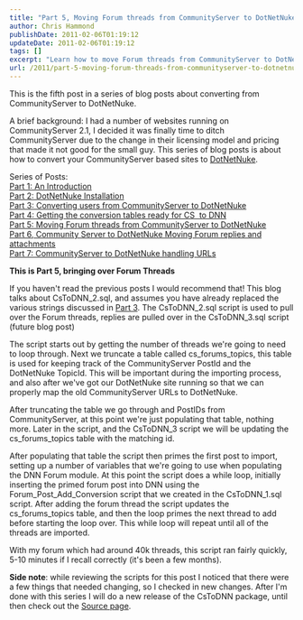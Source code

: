```yaml
---
title: "Part 5, Moving Forum threads from CommunityServer to DotNetNuke"
author: Chris Hammond
publishDate: 2011-02-06T01:19:12
updateDate: 2011-02-06T01:19:12
tags: []
excerpt: "Learn how to move Forum threads from CommunityServer to DotNetNuke in Part 5 of our series. Find out about the CsToDNN_2.sql script and the importing process."
url: /2011/part-5-moving-forum-threads-from-communityserver-to-dotnetnuke  # Use the generated URL with year
---
```

<p>This is the fifth post in a series of blog posts about converting from CommunityServer to DotNetNuke.</p> <p>A brief background: I had a number of websites running on CommunityServer 2.1, I decided it was finally time to ditch CommunityServer due to the change in their licensing model and pricing that made it not good for the small guy. This series of blog posts is about how to convert your CommunityServer based sites to <a href="https://www.dotnetnuke.com/">DotNetNuke</a>.</p> <p>Series of Posts:   <br /> <a href="https://www.dnndaily.com/tips/itemId/33060/Converting-From-CommunityServer-to-DotNetNuke-Intr.aspx">Part 1: An Introduction</a>    <br /> <a href="https://www.dnndaily.com/tips/itemId/33098/CommunityServer-to-DotNetNuke-Part-2-DotNetNuke-I.aspx">Part 2: DotNetNuke Installation</a>    <br /> <a href="https://www.dnndaily.com/tips/itemId/33102/Part-3-Converting-users-from-CommunityServer-to-D.aspx">Part 3: Converting users from CommunityServer to DotNetNuke</a>    <br /> <a href="https://www.dnndaily.com/tips/itemId/33114/Part-4-Getting-the-conversion-tables-ready-for-CS.aspx">Part 4: Getting the conversion tables ready for CS&nbsp; to DNN</a>    <br /> <a href="https://www.dnndaily.com/tips/itemId/33123/Part-5-Moving-Forum-threads-from-CommunityServer.aspx" target="_blank">Part 5: Moving Forum threads from CommunityServer to DotNetNuke</a><br /> <a href="https://www.dnndaily.com/tips/itemId/33327/Part-6-Community-Server-to-DotNetNuke-Moving-Foru">Part 6, Community Server to DotNetNuke Moving Forum replies and attachments</a><br /> <a href="https://www.dnndaily.com/tips/itemId/33750/Part-7-CommunityServer-to-DotNetNuke-handling-URL">Part 7: CommunityServer to DotNetNuke handling URLs</a></p> <p><strong>This is Part 5, bringing over Forum Threads</strong></p> <p>If you haven't read the previous posts I would recommend that! This blog talks about CsToDNN_2.sql, and assumes you have already replaced the various strings discussed in <a href="https://www.dnndaily.com/tips/itemId/33102/Part-3-Converting-users-from-CommunityServer-to-D.aspx" target="_blank">Part 3</a>. The CsToDNN_2.sql script is used to pull over the Forum threads, replies are pulled over in the CsToDNN_3.sql script (future blog post)</p> <p>The script starts out by getting the number of threads we're going to need to loop through. Next we truncate a table called cs_forums_topics, this table is used for keeping track of the CommunityServer PostId and the DotNetNuke TopicId. This will be important during the importing process, and also after we've got our DotNetNuke site running so that we can properly map the old CommunityServer URLs to DotNetNuke.</p> <p>After truncating the table we go through and PostIDs from CommunityServer, at this point we're just populating that table, nothing more. Later in the script, and the CsToDNN_3 script we will be updating the cs_forums_topics table with the matching id.</p> <p>After populating that table the script then primes the first post to import, setting up a number of variables that we're going to use when populating the DNN Forum module. At this point the script does a while loop, initially inserting the primed forum post into DNN using the Forum_Post_Add_Conversion script that we created in the CsToDNN_1.sql script. After adding the forum thread the script updates the cs_forums_topics table, and then the loop primes the next thread to add before starting the loop over. This while loop will repeat until all of the threads are imported.</p> <p>With my forum which had around 40k threads, this script ran fairly quickly, 5-10 minutes if I recall correctly (it's been a few months). </p> <p><strong>Side note</strong>: while reviewing the scripts for this post I noticed that there were a few things that needed changing, so I checked in new changes. After I'm done with this series I will do a new release of the CsToDNN package, until then check out the <a href="https://cstodnn.codeplex.com/SourceControl/list/changesets" target="_blank">Source page</a>.</p>

